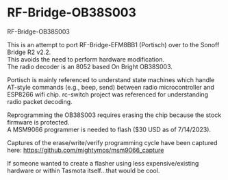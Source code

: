 # RF-Bridge-OB38S003
RF-Bridge-OB38S003

This is an attempt to port RF-Bridge-EFM8BB1 (Portisch) over to the Sonoff Bridge R2 v2.2.  
This avoids the need to perform hardware modification.  
The radio decoder is an 8052 based On Bright OB38S003.

Portisch is mainly referenced to understand state machines which handle AT-style commands (e.g., beep, send) between radio microcontroller and ESP8266 wifi chip.
rc-switch project was referenced for understanding radio packet decoding.

Reprogramming the OB38S003 requires erasing the chip because the stock firmware is protected.  
A MSM9066 programmer is needed to flash ($30 USD as of 7/14/2023).  

Captures of the erase/write/verify programming cycle have been captured here:
https://github.com/mightymos/msm9066_capture

If someone wanted to create a flasher using less expensive/existing hardware or within Tasmota itself...that would be cool.  